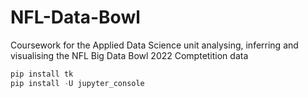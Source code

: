 # NFL-Data-Bowl

Coursework for the Applied Data Science unit analysing, inferring and visualising the NFL Big Data Bowl 2022 Comptetition data



```py
pip install tk
pip install -U jupyter_console
```